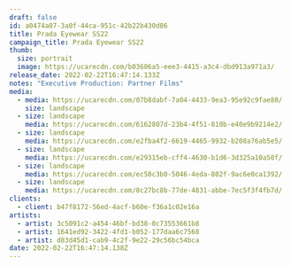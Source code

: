 ```yaml
---
draft: false
id: a0474a07-3a0f-44ca-951c-42b22b430d86
title: Prada Eyewear SS22
campaign_title: Prada Eyewear SS22
thumb:
  size: portrait
  image: https://ucarecdn.com/b03606a5-eee3-4415-a3c4-dbd913a971a3/
release_date: 2022-02-22T16:47:14.133Z
notes: "Executive Production: Partner Films"
media:
  - media: https://ucarecdn.com/07b8dabf-7a04-4433-9ea3-95e92c9fae80/
    size: landscape
  - size: landscape
    media: https://ucarecdn.com/6162807d-23b4-4f51-810b-e40e9b9214e2/
  - size: landscape
    media: https://ucarecdn.com/e2fba4f2-6619-4465-9932-b208a76ab5e5/
  - size: landscape
    media: https://ucarecdn.com/e29315eb-cff4-4630-b1d6-3d325a10a50f/
  - size: landscape
    media: https://ucarecdn.com/ec50c3b0-5046-4eda-802f-9ac6e0ca1392/
  - size: landscape
    media: https://ucarecdn.com/8c27bc8b-77de-4831-abbe-7ec5f3f4fb7d/
clients:
  - client: b47f8172-56ed-4acf-b60e-f36a1c02e16a
artists:
  - artist: 3c5091c2-a454-46bf-bd38-0c73553661b8
  - artist: 1641ed92-3422-4fd1-b052-177daa6c7568
  - artist: d83d45d1-cab9-4c2f-9e22-29c56bc54bca
date: 2022-02-22T16:47:14.138Z
---
```

